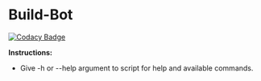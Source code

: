 # Build-Bot

[![Codacy Badge](https://app.codacy.com/project/badge/Grade/e27136a224c34551ac1a9e3a34bce5b3)](https://www.codacy.com/manual/Sohil876/Build-Bot?utm_source=github.com&utm_medium=referral&utm_content=Sohil876/Build-Bot&utm_campaign=Badge_Grade)

**Instructions:**

-   Give -h or --help argument to script for help and available commands.
